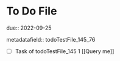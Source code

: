 # To Do File

due:: 2022-09-25

metadatafield:: todoTestFile_145_76

- [ ] Task of todoTestFile_145 1 [[Query me]]

